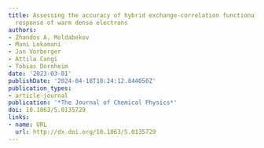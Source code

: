```yaml
---
title: Assessing the accuracy of hybrid exchange-correlation functionals for the density
  response of warm dense electrons
authors:
- Zhandos A. Moldabekov
- Mani Lokamani
- Jan Vorberger
- Attila Cangi
- Tobias Dornheim
date: '2023-03-01'
publishDate: '2024-04-18T18:24:12.844050Z'
publication_types:
- article-journal
publication: '*The Journal of Chemical Physics*'
doi: 10.1063/5.0135729
links:
- name: URL
  url: http://dx.doi.org/10.1063/5.0135729
---
```

